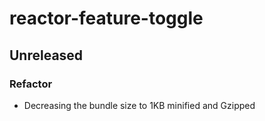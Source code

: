 # reactor-feature-toggle

## Unreleased

### Refactor

- Decreasing the bundle size to 1KB minified and Gzipped
